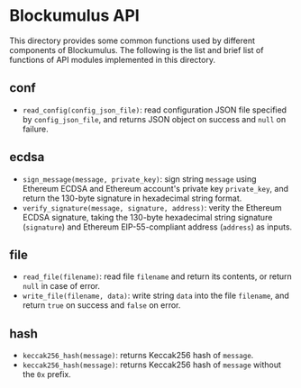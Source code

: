 # Blockumulus API

This directory provides some common functions used by different components of Blockumulus. The following is the list and brief list of functions of API modules implemented in this directory.

## conf
* `read_config(config_json_file)`: read configuration JSON file specified by `config_json_file`, and returns JSON object on success and `null` on failure.

## ecdsa
* `sign_message(message, private_key)`: sign string `message` using Ethereum ECDSA and Ethereum account's private key `private_key`, and return the 130-byte signature in hexadecimal string format.
* `verify_signature(message, signature, address)`: verity the Ethereum ECDSA signature, taking the 130-byte hexadecimal string signature (`signature`) and Ethereum EIP-55-compliant address (`address`) as inputs.

## file
* `read_file(filename)`: read file `filename` and return its contents, or return `null` in case of error.
* `write_file(filename, data)`: write string `data` into the file `filename`, and return `true` on success and `false` on error.

## hash
* `keccak256_hash(message)`: returns Keccak256 hash of `message`.
* `keccak256_hash(message)`: returns Keccak256 hash of `message` without the `0x` prefix.
